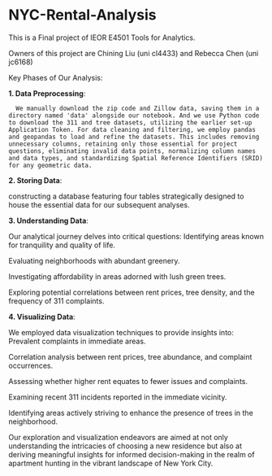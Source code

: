 # NYC-Rental-Analysis
This is a Final project of IEOR E4501 Tools for Analytics. 

Owners of this project are Chining Liu (uni cl4433) and Rebecca Chen (uni jc6168)

Key Phases of Our Analysis:

**1. Data Preprocessing**:

      We manually download the zip code and Zillow data, saving them in a directory named 'data' alongside our notebook. And we use Python code to download the 311 and tree datasets, utilizing the earlier set-up Application Token. For data cleaning and filtering, we employ pandas and geopandas to load and refine the datasets. This includes removing unnecessary columns, retaining only those essential for project questions, eliminating invalid data points, normalizing column names and data types, and standardizing Spatial Reference Identifiers (SRID) for any geometric data.

**2. Storing Data**:

  constructing a database featuring four tables strategically designed to house the essential data for our subsequent analyses.
  
**3. Understanding Data**:
  
  Our analytical journey delves into critical questions:
  Identifying areas known for tranquility and quality of life.
  
  Evaluating neighborhoods with abundant greenery.
  
  Investigating affordability in areas adorned with lush green trees.
  
  Exploring potential correlations between rent prices, tree density, and the frequency of 311 complaints.
  
**4. Visualizing Data**:

  We employed data visualization techniques to provide insights into:
  Prevalent complaints in immediate areas.
  
  Correlation analysis between rent prices, tree abundance, and complaint occurrences.
  
  Assessing whether higher rent equates to fewer issues and complaints.
  
  Examining recent 311 incidents reported in the immediate vicinity.
  
  Identifying areas actively striving to enhance the presence of trees in the neighborhood.
  
  Our exploration and visualization endeavors are aimed at not only understanding the intricacies of choosing a new residence but also at deriving meaningful insights for informed decision-making in the realm of apartment hunting in the vibrant landscape of New York City.






